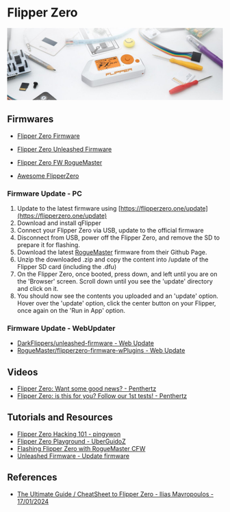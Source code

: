 # Flipper Zero

![FlipperZero](../assets/image_flipper_cover.png)

## Firmwares

* [Flipper Zero Firmware](https://github.com/flipperdevices/flipperzero-firmware)
* [Flipper Zero Unleashed Firmware](https://github.com/Eng1n33r/flipperzero-firmware)
* [Flipper Zero FW RogueMaster](https://github.com/RogueMaster/flipperzero-firmware-wPlugins)

* [Awesome FlipperZero](https://github.com/djsime1/awesome-flipperzero)

### Firmware Update - PC

1. Update to the latest firmware using [https://flipperzero.one/update](https://flipperzero.one/update)
2. Download and install qFlipper
3. Connect your Flipper Zero via USB, update to the official firmware
4. Disconnect from USB, power off the Flipper Zero, and remove the SD to prepare it for flashing.
5. Download the latest [RogueMaster](https://github.com/RogueMaster/flipperzero-firmware-wPlugins) firmware from their Github Page. 
6. Unzip the downloaded .zip and copy the content into /update of the Flipper SD card (including the .dfu)
7. On the Flipper Zero, once booted, press down, and left until you are on the 'Browser' screen. Scroll down until you see the 'update' directory and click on it.
8. You should now see the contents you uploaded and an 'update' option. Hover over the 'update' option, click the center button on your Flipper, once again on the 'Run in App' option.

### Firmware Update - WebUpdater

* [DarkFlippers/unleashed-firmware - Web Update](https://lab.flipper.net/?url=https://unleashedflip.com/fw_extra_apps/flipper-z-f7-update-unlshd-038e.tgz&channel=release-cfw&version=unlshd-038e)
* [RogueMaster/flipperzero-firmware-wPlugins - Web Update](https://lab.flipper.net/?url=https%3A%2F%2Frogue-master.net%2F%3Ffile%3DRM0322-1504-0.79.2-22158b0.tgz&channel=RM0322-1504-0.79.2-22158b0&version=0.79.2)


## Videos

* [Flipper Zero: Want some good news? - Penthertz](https://www.youtube.com/watch?v=tB0eYatvu0k)
* [Flipper Zero: is this for you? Follow our 1st tests! - Penthertz](https://www.youtube.com/watch?v=W5YYObSBUno)


## Tutorials and Resources

* [Flipper Zero Hacking 101 - pingywon](https://flipper.pingywon.com/flipper/)
* [Flipper Zero Playground - UberGuidoZ](https://github.com/UberGuidoZ/Flipper)
* [Flashing Flipper Zero with RogueMaster CFW](https://interestingsoup.com/n00b-guide-flashing-flipper-zero-to-rougemaster/)
* [Unleashed Firmware - Update firmware](https://github.com/DarkFlippers/unleashed-firmware/blob/dev/documentation/HowToInstall.md)


## References

* [The Ultimate Guide / CheatSheet to Flipper Zero - Ilias Mavropoulos - 17/01/2024](https://infosecwriteups.com/the-ultimate-guide-cheatsheet-to-flipper-zero-d4c42d79d32c)